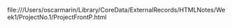 file:///Users/oscarmarin/Library/CoreData/ExternalRecords/HTMLNotes/Week1/ProjectNo.1/ProjectFrontP.html
